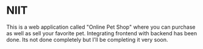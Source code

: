 # NIIT
This is a web application called "Online Pet Shop" where you can purchase as well as sell your favorite pet.
Integrating frontend with backend has been done.
Its not done completely but I'll be completing it very soon.
